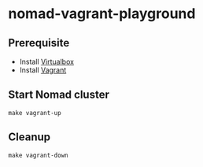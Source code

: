 # nomad-vagrant-playground

## Prerequisite

- Install [Virtualbox](https://www.virtualbox.org/wiki/Downloads)
- Install [Vagrant](https://developer.hashicorp.com/vagrant/docs/installation)

## Start Nomad cluster

```
make vagrant-up
```

## Cleanup

```
make vagrant-down
```
